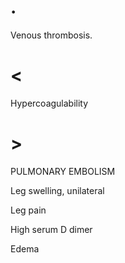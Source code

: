 # .

Venous thrombosis.

# <

Hypercoagulability

# >

PULMONARY EMBOLISM

Leg swelling, unilateral

Leg pain

High serum D dimer

Edema

